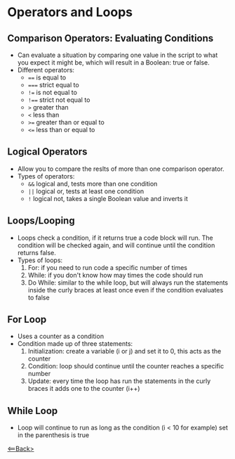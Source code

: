 # Operators and Loops

## Comparison Operators: Evaluating Conditions
- Can evaluate a situation by comparing one value in the script to what you expect it might be, which will result in a Boolean: true or false.
- Different operators:
  - `==` is equal to
  - `===` strict equal to
  - `!=` is not equal to
  - `!==` strict not equal to
  - `>` greater than
  - `<` less than
  - `>=` greater than or equal to
  - `<=` less than or equal to

## Logical Operators
- Allow you to compare the reslts of more than one comparison operator.
- Types of operators:
  - `&&` logical and, tests more than one condition
  - `||` logical or, tests at least one condition
  - `!` logical not, takes a single Boolean value and inverts it

## Loops/Looping
- Loops check a condition, if it returns true a code block will run. The condition will be checked again, and will continue until the condition returns false.
- Types of loops:
  1. For: if you need to run code a specific number of times
  1. While: if you don't know how may times the code should run
  1. Do While: similar to the while loop, but will always run the statements inside the curly braces at least once even if the condition evaluates to false

## For Loop
- Uses a counter as a condition
- Condition made up of three statements:
  1. Initialization: create a variable (i or j) and set it to 0, this acts as the counter
  1. Condition: loop should continue until the counter reaches a specific number
  1. Update: every time the loop has run the statements in the curly braces it adds one to the counter (i++)

## While Loop
- Loop will continue to run as long as the condition (i < 10 for example) set in the parenthesis is true


[<==Back>](README.md)
